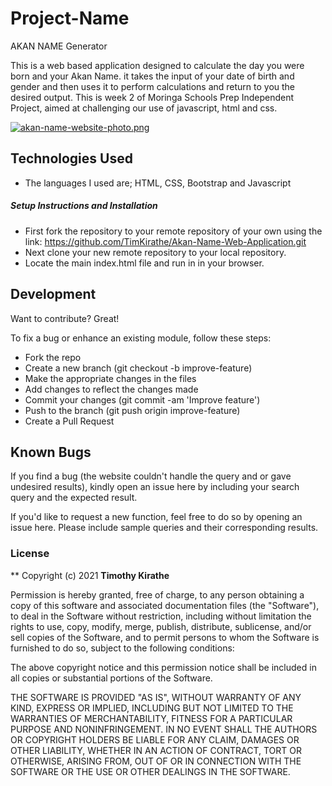 # Project-Name
AKAN NAME Generator

This is a web based application designed to calculate the day you were born and your Akan Name. it takes the input of your date of birth and gender and then uses it to perform calculations and return to you the desired output. This is week 2 of Moringa Schools Prep Independent Project, aimed at challenging our use of javascript, html and css.

[![akan-name-website-photo.png](https://i.postimg.cc/cLrf7DjZ/akan-name-website-photo.png)](https://postimg.cc/ZWz94L4D)

## Technologies Used

- The languages I used are; HTML, CSS, Bootstrap and Javascript


##### Setup Instructions and Installation

- First fork the repository to your remote repository of your own using the link: https://github.com/TimKirathe/Akan-Name-Web-Application.git
- Next clone your new remote repository to your local repository.
- Locate the main index.html file and run in in your browser.


## Development

Want to contribute? Great!

To fix a bug or enhance an existing module, follow these steps:
- Fork the repo
- Create a new branch (git checkout -b improve-feature)
- Make the appropriate changes in the files
- Add changes to reflect the changes made
- Commit your changes (git commit -am 'Improve feature')
- Push to the branch (git push origin improve-feature)
- Create a Pull Request


## Known Bugs

If you find a bug (the website couldn't handle the query and or gave undesired results), kindly open an issue here by including your search query and the expected result.

If you'd like to request a new function, feel free to do so by opening an issue here. Please include sample queries and their corresponding results.


### License

**
Copyright (c) 2021 **Timothy Kirathe**

Permission is hereby granted, free of charge, to any person obtaining a copy of this software and associated documentation files (the "Software"), to deal in the Software without restriction, including without limitation the rights to use, copy, modify, merge, publish, distribute, sublicense, and/or sell copies of the Software, and to permit persons to whom the Software is furnished to do so, subject to the following conditions:

The above copyright notice and this permission notice shall be included in all copies or substantial portions of the Software.

THE SOFTWARE IS PROVIDED "AS IS", WITHOUT WARRANTY OF ANY KIND, EXPRESS OR IMPLIED, INCLUDING BUT NOT LIMITED TO THE WARRANTIES OF MERCHANTABILITY, FITNESS FOR A PARTICULAR PURPOSE AND NONINFRINGEMENT. IN NO EVENT SHALL THE AUTHORS OR COPYRIGHT HOLDERS BE LIABLE FOR ANY CLAIM, DAMAGES OR OTHER LIABILITY, WHETHER IN AN ACTION OF CONTRACT, TORT OR OTHERWISE, ARISING FROM, OUT OF OR IN CONNECTION WITH THE SOFTWARE OR THE USE OR OTHER DEALINGS IN THE SOFTWARE.
